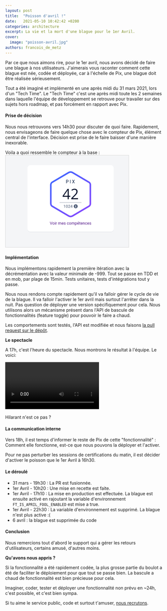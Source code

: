 ```yaml
---
layout: post
title:  "Poisson d'avril !"
date:   2021-05-10 10:42:42 +0200
categories: architecture
excerpt: La vie et la mort d'une blague pour le 1er Avril.
cover:
  image: "poisson-avril.jpg"
authors: francois_de_metz
---
```


Par ce que nous aimons rire, pour le 1er avril, nous avons décidé de faire une blague à nos utilisateurs. J'aimerais vous raconter comment cette blague est née, codée et déployée, car à l'échelle de Pix, une blague doit être réalisée sérieusement.

Tout a été imaginé et implémenté en une après midi du 31 mars 2021, lors d'un "Tech Time". Le "Tech Time" c'est une après midi toute les 2 semaines dans laquelle l'équipe de développement se retrouve pour travailer sur des sujets hors roadmap, et pas forcément en rapport avec Pix.

#### Prise de décision

Nous nous retrouvons vers 14h30 pour discuter de quoi faire. Rapidement, nous envisageons de faire quelque chose avec le compteur de Pix, élément central de l'interface. Décision est prise de le faire baisser d'une manière inexorable.

Voila a quoi ressemble le compteur à la base :
![Le compteur de Pix](/assets/images/posts/poisson-avril/compteur-pix.png)

#### Implémentation

Nous implémentons rapidement la première itération avec la décrémentation avec la valeur minimale de -999. Tout se passe en TDD et en mob, par plage de 15min. Tests unitaires, tests d'intégrations tout y passe.

Nous nous rendons compte rapidement qu'il va falloir gérer le cycle de vie de la blague. Il va falloir l'activer le 1er avril mais surtout l'arrêter dans la nuit. Pas question de déployer une version spécifiquement pour cela. Nous utilisons alors un mécanisme présent dans l'API de bascule de fonctionnalités (feature toggle) pour pouvoir le faire a chaud.

Les comportements sont testés, l'API est modifiée et nous faisons [la pull request sur le dépôt](https://github.com/1024pix/pix/pull/2794).

**Le spectacle**

A 17h, c'est l'heure du spectacle. Nous montrons le résultat à l'équipe. Le voici:

<video src="/assets/images/posts/poisson-avril/spectacle.mp4" controls></video>

Hilarant n'est ce pas ?

#### La communication interne

Vers 18h, il est temps d'informer le reste de Pix de cette "fonctionnalité" : Comment elle fonctionne, est-ce que nous pouvons la déployer et l'activer.

Pour ne pas perturber les sessions de certifications du matin, il est décider d'activer le poisson que le 1er Avril à 16h30.

#### Le déroulé

- 31 mars - 19h30 : La PR est fusionnée.
- 1er Avril - 10h20 : Une mise en recette est faite.
- 1er Avril - 17h10 : La mise en production est effectuée. La blague est ensuite activé en rajoutant la variable d'environnement `FT_IS_APRIL_FOOL_ENABLED` est mise a true.
- 1er Avril - 22h30 : La variable d'environnement est supprimé. La blague n'est plus active :(
- 6 avril : la blague est supprimée du code

#### Conclusion

Nous remercions tout d'abord le support qui a gérer les retours d'utilisateurs, certains amusé, d'autres moins.

**Qu'avons nous appris ?**

Si la fonctionnalité a été rapidement codée, la plus grosse partie du boulot a été de faciliter le déploiement pour que tout se passe bien. La bascule a chaud de fonctionnalité est bien précieuse pour cela.

Imaginer, coder, tester et déployer une fonctionnalité non prévu en ~24h, c'est possible, et c'est bien sympa.

Si tu aime le service public, code et surtout t'amuser, [nous recrutons](https://www.welcometothejungle.com/fr/companies/pix).
